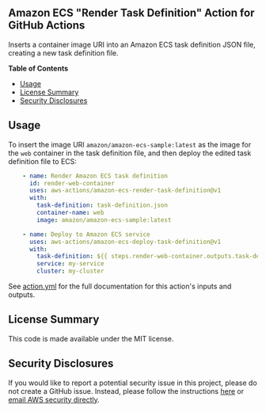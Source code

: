 ## Amazon ECS "Render Task Definition" Action for GitHub Actions

Inserts a container image URI into an Amazon ECS task definition JSON file,
creating a new task definition file.

**Table of Contents**

<!-- toc -->

- [Usage](#usage)
- [License Summary](#license-summary)
- [Security Disclosures](#security-disclosures)

<!-- tocstop -->

## Usage

To insert the image URI `amazon/amazon-ecs-sample:latest` as the image for the
`web` container in the task definition file, and then deploy the edited task
definition file to ECS:

```yaml
    - name: Render Amazon ECS task definition
      id: render-web-container
      uses: aws-actions/amazon-ecs-render-task-definition@v1
      with:
        task-definition: task-definition.json
        container-name: web
        image: amazon/amazon-ecs-sample:latest

    - name: Deploy to Amazon ECS service
      uses: aws-actions/amazon-ecs-deploy-task-definition@v1
      with:
        task-definition: ${{ steps.render-web-container.outputs.task-definition }}
        service: my-service
        cluster: my-cluster
```

See [action.yml](action.yml) for the full documentation for this action's inputs
and outputs.

## License Summary

This code is made available under the MIT license.

## Security Disclosures

If you would like to report a potential security issue in this project, please
do not create a GitHub issue.  Instead, please follow the instructions
[here](https://aws.amazon.com/security/vulnerability-reporting/) or
[email AWS security directly](mailto:aws-security@amazon.com).
